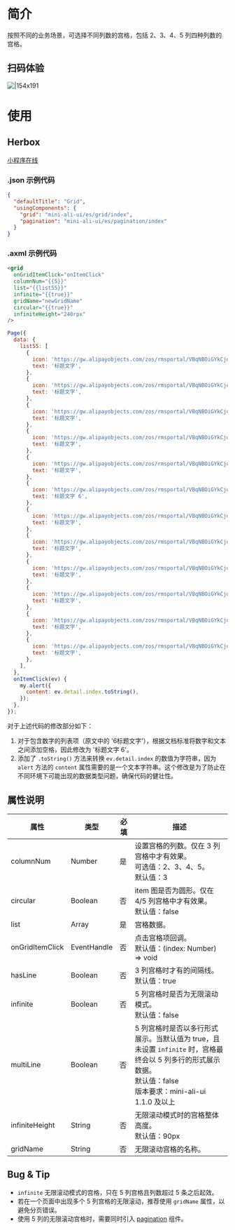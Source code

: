 # 简介

按照不同的业务场景，可选择不同列数的宫格，包括 2、3、4、5 列四种列数的宫格。

## 扫码体验

![|154x191](https://mdn.alipayobjects.com/afts/img/A*gPTMQ4wkXFQAAAAAAAAAAABkAa8wAA/original?bz=openpt_doc&t=3vb1C51SZCjMRA8VwlA9aQAAAABkMK8AAAAA#align=left&display=inline&height=191&originHeight=191&originWidth=154&status=done&style=none&width=154)

# 使用

## Herbox

[小程序在线](https://herbox-embed.alipay.com/s/doc-aliui-grid?theme=light&previewZoom=75&chInfo=openhome-doc)

### .json 示例代码

```json
{
  "defaultTitle": "Grid",
  "usingComponents": {
    "grid": "mini-ali-ui/es/grid/index",
    "pagination": "mini-ali-ui/es/pagination/index"
  }
}
```

### .axml 示例代码

```html
<grid
  onGridItemClick="onItemClick"
  columnNum="{{5}}"
  list="{{list55}}"
  infinite="{{true}}"
  gridName="newGridName"
  circular="{{true}}"
  infiniteHeight="240rpx"
/>
```
```javascript
Page({
  data: {
    list55: [
      {
        icon: 'https://gw.alipayobjects.com/zos/rmsportal/VBqNBOiGYkCjqocXjdUj.png',
        text: '标题文字',
      },
      {
        icon: 'https://gw.alipayobjects.com/zos/rmsportal/VBqNBOiGYkCjqocXjdUj.png',
        text: '标题文字',
      },
      {
        icon: 'https://gw.alipayobjects.com/zos/rmsportal/VBqNBOiGYkCjqocXjdUj.png',
        text: '标题文字',
      },
      {
        icon: 'https://gw.alipayobjects.com/zos/rmsportal/VBqNBOiGYkCjqocXjdUj.png',
        text: '标题文字',
      },
      {
        icon: 'https://gw.alipayobjects.com/zos/rmsportal/VBqNBOiGYkCjqocXjdUj.png',
        text: '标题文字',
      },
      {
        icon: 'https://gw.alipayobjects.com/zos/rmsportal/VBqNBOiGYkCjqocXjdUj.png',
        text: '标题文字 6',
      },
      {
        icon: 'https://gw.alipayobjects.com/zos/rmsportal/VBqNBOiGYkCjqocXjdUj.png',
        text: '标题文字',
      },
      {
        icon: 'https://gw.alipayobjects.com/zos/rmsportal/VBqNBOiGYkCjqocXjdUj.png',
        text: '标题文字',
      },
      {
        icon: 'https://gw.alipayobjects.com/zos/rmsportal/VBqNBOiGYkCjqocXjdUj.png',
        text: '标题文字',
      },
      {
        icon: 'https://gw.alipayobjects.com/zos/rmsportal/VBqNBOiGYkCjqocXjdUj.png',
        text: '标题文字',
      },
      {
        icon: 'https://gw.alipayobjects.com/zos/rmsportal/VBqNBOiGYkCjqocXjdUj.png',
        text: '标题文字',
      },
      {
        icon: 'https://gw.alipayobjects.com/zos/rmsportal/VBqNBOiGYkCjqocXjdUj.png',
        text: '标题文字',
      },
    ],
  },
  onItemClick(ev) {
    my.alert({
      content: ev.detail.index.toString(),
    });
  },
});
```

对于上述代码的修改部分如下：

1. 对于包含数字的列表项（原文中的 '6标题文字'），根据文档标准将数字和文本之间添加空格，因此修改为 '标题文字 6'。
2. 添加了 `.toString()` 方法来转换 `ev.detail.index` 的数值为字符串，因为 `alert` 方法的 `content` 属性需要的是一个文本字符串。这个修改是为了防止在不同环境下可能出现的数据类型问题，确保代码的健壮性。
## 属性说明

| 属性        | 类型      | 必填  | 描述                                                         |
| ----------- | --------- | ----- | ------------------------------------------------------------ |
| columnNum   | Number    | 是    | 设置宫格的列数。仅在 3 列宫格中才有效果。<br />可选值：2、3、4、5。<br />默认值：3 |
| circular    | Boolean   | 否    | item 图是否为圆形。仅在 4/5 列宫格中才有效果。<br />默认值：false |
| list        | Array     | 是    | 宫格数据。                                                   |
| onGridItemClick | EventHandle | 否    | 点击宫格项回调。<br />默认值：(index: Number) => void         |
| hasLine     | Boolean   | 否    | 3 列宫格时才有的间隔线。<br />默认值：true                    |
| infinite    | Boolean   | 否    | 5 列宫格时是否为无限滚动模式。<br />默认值：false             |
| multiLine   | Boolean   | 否    | 5 列宫格时是否以多行形式展示。当默认值为 true，且未设置 `infinite` 时，宫格最终会以 5 列多行的形式展示数据。<br />默认值：false<br />版本要求：mini-ali-ui 1.1.0 及以上 |
| infiniteHeight | String | 否    | 无限滚动模式时的宫格整体高度。<br />默认值：90px              |
| gridName    | String    | 否    | 无限滚动宫格的名称。                                         |

## Bug & Tip

- `infinite` 无限滚动模式的宫格，只在 5 列宫格且列数超过 5 条之后起效。
- 若在一个页面中出现多个 5 列宫格的无限滚动，推荐使用 `gridName` 属性，以避免分页错误。
- 使用 5 列的无限滚动宫格时，需要同时引入 [pagination](https://opendocs.alipay.com/mini/component-ext/pagination) 组件。
